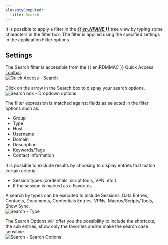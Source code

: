 ```yaml
---
eleventyComputed:
  title: Search
---
```

It is possible to apply a filter in the [***{{ en.NPANE }}***](/rdm/mac/user-interface/navigation-pane/) tree view by typing some characters in the filter box. The filter is applied using the specified settings in the application Filter options. 

## Settings 

The Search filter is accessible from the {{ en.RDMMAC }} Quick Access [Toolbar](/rdm/mac/user-interface/quick-access/).  
![Quick Access - Search](https://webdevolutions.azureedge.net/docs/en/rdm/mac/clip10561.png) 

Click on the arrow in the Search box to display your search options.  
![Search box - Dropdown options](https://webdevolutions.azureedge.net/docs/en/rdm/mac/clip10562.png) 

The filter expression is matched against fields as selected in the filter options such as:  

* Group 
* Type 
* Host 
* Username 
* Domain 
* Description 
* Keywords/Tags 
* Contact Information 

It is possible to exclude results by choosing to display entries that match certain criteria:  

* Session types (credentials, script tools, VPN, etc.) 
* If the session is marked as a Favorites 

A search by types can be executed to include Sessions, Data Entries, Contacts, Documents, Credentials Entries, VPNs, Macros/Scripts/Tools, Show Sync.  
![Search - Type](https://webdevolutions.azureedge.net/docs/en/rdm/mac/clip10563.png) 

The Search Options will offer you the possibility to include the shortcuts, the sub entries, show only the favorites and/or make the search case sensitive.  
![Search - Search Options](https://webdevolutions.azureedge.net/docs/en/rdm/mac/clip10564.png) 

